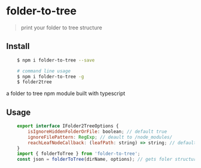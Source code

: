 # folder-to-tree

> print your folder to tree structure

## Install

```bash
    $ npm i folder-to-tree --save
```

```bash
    # command line usage
    $ npm i folder-to-tree -g
    $ folder2tree
```

a folder to tree npm module built with typescript

## Usage

```js
    export interface IFolder2TreeOptions {
        isIgnoreHiddenFolderOrFile: boolean; // default true
        ignoreFilePattern: RegExp; // deault to /node_modules/
        reachLeafNodeCallback: (leafPath: string) => string; // default to str=>str,renders leafNode string
    }
    import { folderToTree } from 'folder-to-tree';
    const json = folderToTree(dirName, options); // gets foler structure to json
```

